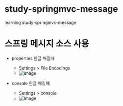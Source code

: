# study-springmvc-message
learning study-springmvc-message


# 스프링 메시지 소스 사용
- properties 한글 깨질때
  - Settings > File Encodings  
  - ![image](https://user-images.githubusercontent.com/51067202/156865638-5472229b-c264-4eb0-a9bc-344d608b8658.png)

- console 한글 깨질때
  - Settings > console
  - ![image](https://user-images.githubusercontent.com/51067202/156865681-e6865894-dcf2-40fc-b6c9-dde6eff36506.png)
 
